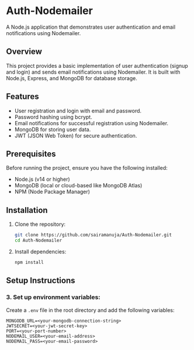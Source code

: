 # Auth-Nodemailer

A Node.js application that demonstrates user authentication and email notifications using Nodemailer.

## Overview

This project provides a basic implementation of user authentication (signup and login) and sends email notifications using Nodemailer. It is built with Node.js, Express, and MongoDB for database storage.

## Features

- User registration and login with email and password.
- Password hashing using bcrypt.
- Email notifications for successful registration using Nodemailer.
- MongoDB for storing user data.
- JWT (JSON Web Token) for secure authentication.

## Prerequisites

Before running the project, ensure you have the following installed:

- Node.js (v14 or higher)
- MongoDB (local or cloud-based like MongoDB Atlas)
- NPM (Node Package Manager)

## Installation

1. Clone the repository:
   ```bash
   git clone https://github.com/sairamanuja/Auth-Nodemailer.git
   cd Auth-Nodemailer
2. Install dependencies:
   ```bash
   npm install


## Setup Instructions

### 3. Set up environment variables:
Create a `.env` file in the root directory and add the following variables:
   ```.env
MONGODB_URL=<your-mongodb-connection-string>
JWTSECRET=<your-jwt-secret-key>
PORT=<your-port-number>
NODEMAIL_USER=<your-email-address>
NODEMAIL_PASS=<your-email-password>
    
 
